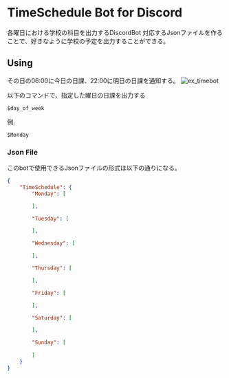 # TimeSchedule Bot for Discord
各曜日における学校の科目を出力するDiscordBot
対応するJsonファイルを作ることで、好きなように学校の予定を出力することができる。

## Using
その日の06:00に今日の日課、22:00に明日の日課を通知する。
<img src='.https://github.com/kk1341/TimeSchedule/blob/main/images/ex_timebot.png' alt='ex_timebot'>

以下のコマンドで、指定した曜日の日課を出力する
```
$day_of_week
```

例.
```
$Monday
```

### Json File
このbotで使用できるJsonファイルの形式は以下の通りになる。
```json
{
    "TimeSchedule": {
        "Monday": [

        ],

        "Tuesday": [

        ],

        "Wednesday": [

        ],

        "Thursday": [

        ],

        "Friday": [

        ],

        "Saturday": [

        ],

        "Sunday": [
            
        ]
    }
}
```
